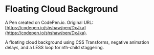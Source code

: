 # Floating Cloud Background

A Pen created on CodePen.io. Original URL: [https://codepen.io/shshaw/pen/DxJka](https://codepen.io/shshaw/pen/DxJka).

A floating cloud background using CSS Transforms, negative animation delays, and a LESS loop for nth-child staggering.
